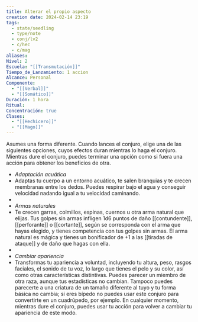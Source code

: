 ```yaml
---
title: Alterar el propio aspecto
creation date: 2024-02-14 23:19
tags:
  - state/seedling
  - type/note
  - conj/lv2
  - c/hec
  - c/mag
aliases: 
Nivel: 2
Escuela: "[[Transmutación]]"
Tiempo_de_Lanzamiento: 1 accion
Alcance: Personal
Componente:
  - "[[Verbal]]"
  - "[[Somático]]"
Duración: 1 hora
Ritual: 
Concentración: true
Clases:
  - "[[Hechicero]]"
  - "[[Mago]]"
---
```

Asumes una forma diferente. Cuando lances el conjuro, elige una de las siguientes opciones, cuyos efectos duran mientras lo haga el conjuro. Mientras dure el conjuro, puedes terminar una opción como si fuera una acción para obtener los beneficios de otra.

- *Adaptación acuática*
- Adaptas tu cuerpo a un entorno acuático, te salen branquias y te crecen membranas entre los dedos. Puedes respirar bajo el agua y conseguir velocidad nadando igual a tu velocidad caminando.
- 
- *Armas naturales*
- Te crecen garras, colmillos, espinas, cuernos u otra arma natural que elijas. Tus golpes sin armas infligen 1d6 puntos de daño [[contundente]], [[perforante]] o [[cortante]], según se corresponda con el arma que hayas elegido, y tienes competencia con tus golpes sin armas. El arma natural es mágica y tienes un bonificador de +1 a las [[tiradas de ataque]] y de daño que hagas con ella.
- 
- *Cambiar apariencia*
- Transformas tu apariencia a voluntad, incluyendo tu altura, peso, rasgos faciales, el sonido de tu voz, lo largo que tienes el pelo y su color, así como otras características distintivas. Puedes parecer un miembro de otra raza, aunque tus estadísticas no cambian. Tampoco puedes parecerte a una criatura de un tamaño diferente al tuyo y tu forma básica no cambia; si eres bípedo no puedes usar este conjuro para convertirte en un cuadrúpedo, por ejemplo. En cualquier momento, mientras dure el conjuro, puedes usar tu acción para volver a cambiar tu apariencia de este modo.